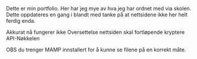 Dette er min portfolio. Her har jeg mye av hva jeg har ordnet med via skolen. Dette oppdateres en gang i blandt med tanke på at nettsidene ikke her helt ferdig enda.

Akkurat nå fungerer ikke Oversettelse nettsiden skal fortløpende kryptere API-Nøkkelen

OBS du trenger MAMP innstallert for å kunne se filene på en korrekt måte.
